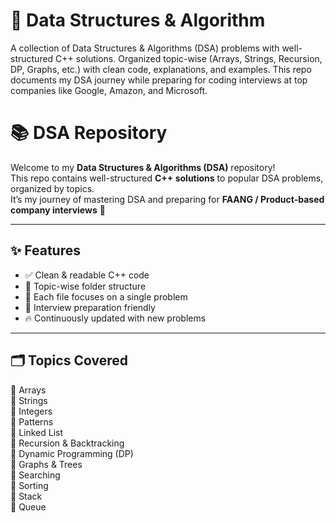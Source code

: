 # 🧩 Data Structures & Algorithm
A collection of Data Structures & Algorithms (DSA) problems with well-structured C++ solutions. Organized topic-wise (Arrays, Strings, Recursion, DP, Graphs, etc.) with clean code, explanations, and examples. This repo documents my DSA journey while preparing for coding interviews at top companies like Google, Amazon, and Microsoft.
<br>

# 📚 DSA Repository  
Welcome to my **Data Structures & Algorithms (DSA)** repository!  
This repo contains well-structured **C++ solutions** to popular DSA problems, organized by topics.  
It’s my journey of mastering DSA and preparing for **FAANG / Product-based company interviews** 🚀  

---

## ✨ Features  
- ✅ Clean & readable C++ code  
- 📂 Topic-wise folder structure  
- 📝 Each file focuses on a single problem  
- 📘 Interview preparation friendly  
- 🔥 Continuously updated with new problems  

---

## 🗂 Topics Covered  
🔹 Arrays  
🔹 Strings   
🔹 Integers   
🔹 Patterns    
🔹 Linked List   
🔹 Recursion & Backtracking  
🔹 Dynamic Programming (DP)   
🔹 Graphs & Trees  
🔹 Searching   
🔹 Sorting   
🔹 Stack   
🔹 Queue   